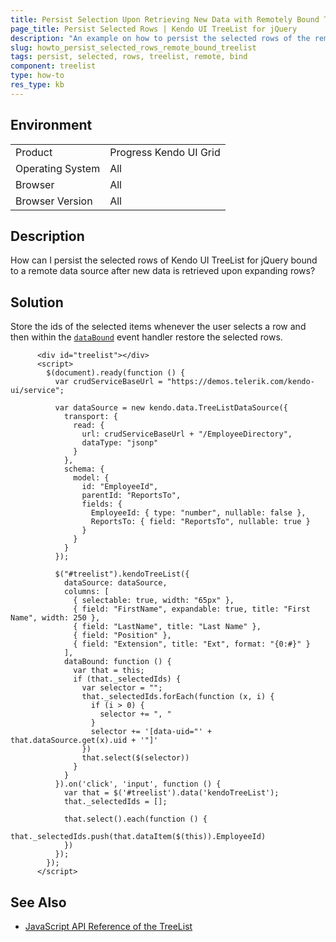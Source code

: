 ```yaml
---
title: Persist Selection Upon Retrieving New Data with Remotely Bound TreeList 
page_title: Persist Selected Rows | Kendo UI TreeList for jQuery
description: "An example on how to persist the selected rows of the remotely bound Kendo UI TreeList for jQuery upon retrieving new data."
slug: howto_persist_selected_rows_remote_bound_treelist
tags: persist, selected, rows, treelist, remote, bind
component: treelist
type: how-to
res_type: kb
---
```


## Environment

<table>
 <tr>
  <td>Product</td>
  <td>Progress Kendo UI Grid</td>
 </tr>
 <tr>
  <td>Operating System</td>
  <td>All</td>
 </tr>
 <tr>
  <td>Browser</td>
  <td>All</td>
 </tr>
 <tr>
  <td>Browser Version</td>
  <td>All</td>
 </tr>
</table>

## Description

How can I persist the selected rows of Kendo UI TreeList for jQuery bound to a remote data source after new data is retrieved upon expanding rows?

## Solution

Store the ids of the selected items whenever the user selects a row and then within the [`dataBound`](/api/javascript/ui/treelist/events/databound) event handler restore the selected rows.


```dojo
      <div id="treelist"></div>
      <script>
        $(document).ready(function () {
          var crudServiceBaseUrl = "https://demos.telerik.com/kendo-ui/service";

          var dataSource = new kendo.data.TreeListDataSource({
            transport: {
              read: {
                url: crudServiceBaseUrl + "/EmployeeDirectory",
                dataType: "jsonp"
              }
            },
            schema: {
              model: {
                id: "EmployeeId",
                parentId: "ReportsTo",
                fields: {
                  EmployeeId: { type: "number", nullable: false },
                  ReportsTo: { field: "ReportsTo", nullable: true }
                }
              }
            }
          });

          $("#treelist").kendoTreeList({
            dataSource: dataSource,
            columns: [
              { selectable: true, width: "65px" },
              { field: "FirstName", expandable: true, title: "First Name", width: 250 },
              { field: "LastName", title: "Last Name" },
              { field: "Position" },
              { field: "Extension", title: "Ext", format: "{0:#}" }
            ],
            dataBound: function () {
              var that = this;
              if (that._selectedIds) {
                var selector = "";
                that._selectedIds.forEach(function (x, i) {
                  if (i > 0) {
                    selector += ", "
                  }
                  selector += '[data-uid="' + that.dataSource.get(x).uid + '"]'
                })
                that.select($(selector))
              }
            }
          }).on('click', 'input', function () {
            var that = $('#treelist').data('kendoTreeList');
            that._selectedIds = [];

            that.select().each(function () {
              that._selectedIds.push(that.dataItem($(this)).EmployeeId)
            })
          });
        });
      </script>
```

## See Also

* [JavaScript API Reference of the TreeList](/api/javascript/ui/treelist)
